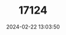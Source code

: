 ---
title: "17124"
category: "Goggia microlepidota"
draft: false
date: 2024-02-22 13:03:50
languages:
  English: ["Small-scaled Leaf-toed Gecko", "Small-scaled Gecko"]
---